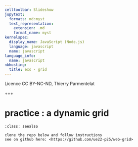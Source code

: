 ```yaml
---
celltoolbar: Slideshow
jupytext:
  formats: md:myst
  text_representation:
    extension: .md
    format_name: myst
kernelspec:
  display_name: JavaScript (Node.js)
  language: javascript
  name: javascript
language_info:
  name: javascript
nbhosting:
  title: exo - grid
---
```


Licence CC BY-NC-ND, Thierry Parmentelat

+++

# practice : a dynamic grid

````{admonition} basic DOM manipulations and event handling
:class: seealso

clone the repo below and follow instructions  
see on github here: <https://github.com/ue22-p25/web-grid>
````
